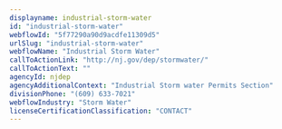```yaml
---
displayname: industrial-storm-water
id: "industrial-storm-water"
webflowId: "5f77290a90d9acdfe11309d5"
urlSlug: "industrial-storm-water"
webflowName: "Industrial Storm Water"
callToActionLink: "http://nj.gov/dep/stormwater/"
callToActionText: ""
agencyId: njdep
agencyAdditionalContext: "Industrial Storm water Permits Section"
divisionPhone: "(609) 633-7021"
webflowIndustry: "Storm Water"
licenseCertificationClassification: "CONTACT"
---
```

